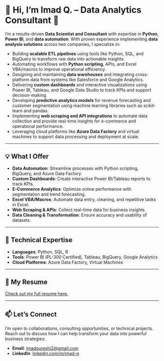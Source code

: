 # 👋 Hi, I’m Imad Q. – Data Analytics Consultant 🚀

I’m a results-driven **Data Scientist and Consultant** with expertise in **Python**, **Power BI**, and **data automation**. With proven experience implementing **data analysis solutions** across two companies, I specialize in:
- Building **scalable ETL pipelines** using tools like Python, SQL, and BigQuery to transform raw data into actionable insights.
- Automating workflows with **Python scripting**, APIs, and Excel VBA/macros to improve operational efficiency.
- Designing and maintaining **data warehouses** and integrating cross-platform data from systems like Salesforce and Google Analytics.
- Delivering **custom dashboards** and interactive visualizations using Power BI, Tableau, and Google Data Studio to track KPIs and support decision-making.
- Developing **predictive analytics models** for revenue forecasting and customer segmentation using machine learning libraries such as scikit-learn and pandas.
- Implementing **web scraping and API integrations** to automate data collection and provide real-time insights for e-commerce and operational performance.
- Leveraging cloud platforms like **Azure Data Factory** and virtual machines to support data processing and deployment at scale.

---

## 💡 What I Offer  
- **Data Automation**: Streamline processes with Python scripting, BigQuery, and Azure Data Factory.  
- **Custom Dashboards**: Create interactive Power BI/Tableau reports to track KPIs.  
- **E-Commerce Analytics**: Optimize online performance with segmentation and trend forecasting.  
- **Excel VBA/Macros**: Automate data entry, cleaning, and repetitive tasks in Excel.  
- **Web Scraping & APIs**: Collect real-time data for business insights.  
- **Data Cleaning & Transformation**: Ensure accuracy and usability of datasets.

---

## 🔧 Technical Expertise  
- **Languages**: Python, SQL, R  
- **Tools**: Power BI (PL-300 Certified), Tableau, BigQuery, Google Analytics  
- **Cloud Platforms**: Azure Data Factory, Virtual Machines  

---

## 📄 My Resume  
[Check out my full resume here.](https://github.com/imadq/Consulting/blob/main/Resume.pdf)

---

## 📫 Let’s Connect  
I’m open to collaborations, consulting opportunities, or technical projects. Reach out to discuss how I can help transform your data into powerful business strategies:  
- **Email**: [imadqureshi2@gmail.com](mailto:imadqureshi2@gmail.com)  
- **LinkedIn**: [linkedin.com/in/imad-q](#)

